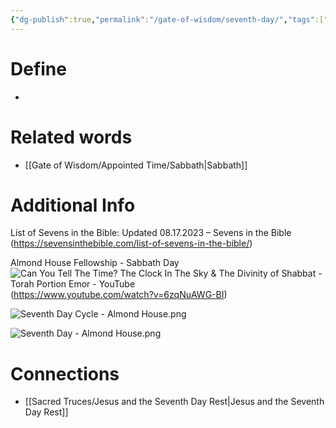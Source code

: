 ```yaml
---
{"dg-publish":true,"permalink":"/gate-of-wisdom/seventh-day/","tags":["#GateWisdom","#Sabbath"]}
---
```


# Define
- 

# Related words
- [[Gate of Wisdom/Appointed Time/Sabbath\|Sabbath]]

# Additional Info

List of Sevens in the Bible: Updated 08.17.2023 – Sevens in the Bible (https://sevensinthebible.com/list-of-sevens-in-the-bible/)

Almond House Fellowship - Sabbath Day ![Can You Tell The Time? The Clock In The Sky & The Divinity of Shabbat - Torah Portion Emor - YouTube](https://img.youtube.com/vi/6zqNuAWG-BI/maxresdefault.jpg) (https://www.youtube.com/watch?v=6zqNuAWG-BI)

![Seventh Day Cycle - Almond House.png](/img/user/Assets/attachments/Seventh%20Day%20Cycle%20-%20Almond%20House.png)

![Seventh Day - Almond House.png](/img/user/Assets/attachments/Seventh%20Day%20-%20Almond%20House.png)

# Connections
- [[Sacred Truces/Jesus and the Seventh Day Rest\|Jesus and the Seventh Day Rest]]

